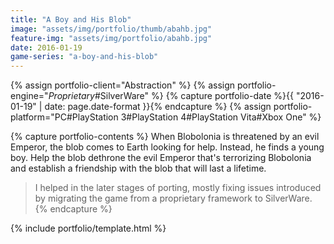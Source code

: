 ```yaml
---
title: "A Boy and His Blob"
image: "assets/img/portfolio/thumb/abahb.jpg"
feature-img: "assets/img/portfolio/abahb.jpg"
date: 2016-01-19
game-series: "a-boy-and-his-blob"
---
```


{% assign portfolio-client="Abstraction" %}
{% assign portfolio-engine="*Proprietary*#SilverWare" %}
{% capture portfolio-date %}{{ "2016-01-19" | date: page.date-format }}{% endcapture %}
{% assign portfolio-platform="PC#PlayStation 3#PlayStation 4#PlayStation Vita#Xbox One" %}

{% capture portfolio-contents %}
When Blobolonia is threatened by an evil Emperor, the blob comes to Earth looking for help.
Instead, he finds a young boy. Help the blob dethrone the evil Emperor that's terrorizing Blobolonia
and establish a friendship with the blob that will last a lifetime.

> I helped in the later stages of porting, mostly fixing issues introduced by migrating the game from
> a proprietary framework to SilverWare.
{% endcapture %}

{% include portfolio/template.html %}
